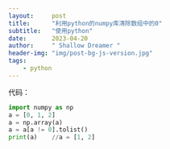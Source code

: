 ```yaml
---
layout:     post
title:      "利用python的numpy库清除数组中的0"
subtitle:   "使用python"
date:       2023-04-20
author:     " Shallow Dreamer "
header-img: "img/post-bg-js-version.jpg"
tags:
    - python
---
```


代码：

```python
import numpy as np
a = [0, 1, 2]
a = np.array(a)
a = a[a != 0].tolist()
print(a)	//a = [1, 2]
```
